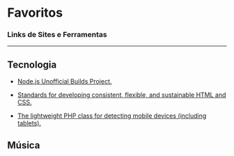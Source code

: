 # Favoritos
### Links de Sites e Ferramentas
---
## Tecnologia

* [Node.js Unofficial Builds Project.](https://unofficial-builds.nodejs.org/download/release/)

* [Standards for developing consistent, flexible, and sustainable HTML and CSS.](https://codeguide.co)

* [The lightweight PHP class for detecting mobile devices (including tablets).](http://mobiledetect.net)

## Música
